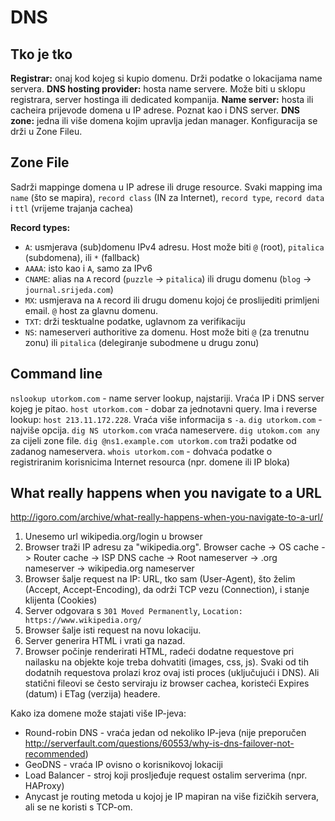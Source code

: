 # DNS

## Tko je tko
**Registrar:** onaj kod kojeg si kupio domenu. Drži podatke o lokacijama name servera.
**DNS hosting provider:** hosta name servere. Može biti u sklopu registrara, server hostinga ili dedicated kompanija.
**Name server:** hosta ili cacheira prijevode domena u IP adrese. Poznat kao i DNS server.
**DNS zone:** jedna ili više domena kojim upravlja jedan manager. Konfiguracija se drži u Zone Fileu.

## Zone File
Sadrži mappinge domena u IP adrese ili druge resource. Svaki mapping ima `name` (što se mapira),
`record class` (IN za Internet), `record type`, `record data` i `ttl` (vrijeme trajanja cachea)

**Record types:**
* `A`: usmjerava (sub)domenu IPv4 adresu. Host može biti `@` (root), `pitalica` (subdomena), ili `*` (fallback)
* `AAAA`: isto kao i `A`, samo za IPv6
* `CNAME`: alias na `A` record (`puzzle` -> `pitalica`) ili drugu domenu (`blog` -> `journal.srijeda.com`)
* `MX`: usmjerava na `A` record ili drugu domenu kojoj će proslijediti primljeni email. `@` host za glavnu domenu.
* `TXT`: drži tesktualne podatke, uglavnom za verifikaciju
* `NS`: nameserveri authoritive za domenu. Host može biti `@` (za trenutnu zonu) ili `pitalica` (delegiranje subodmene u drugu zonu)

## Command line
`nslookup utorkom.com` - name server lookup, najstariji. Vraća IP i DNS server kojeg je pitao.
`host utorkom.com` - dobar za jednotavni query. Ima i reverse lookup: `host 213.11.172.228`. Vraća više informacija s `-a`.
`dig utorkom.com` - najviše opcija. `dig NS utorkom.com` vraća nameservere. `dig utokom.com any` za cijeli zone file. `dig @ns1.example.com utorkom.com` traži podatke od zadanog nameservera.
`whois utorkom.com` - dohvaća podatke o registriranim korisnicima Internet resourca (npr. domene ili IP bloka)


## What really happens when you navigate to a URL
http://igoro.com/archive/what-really-happens-when-you-navigate-to-a-url/
1. Unesemo url wikipedia.org/login u browser
2. Browser traži IP adresu za "wikipedia.org". Browser cache -> OS cache -> Router cache
   -> ISP DNS cache -> Root nameserver -> .org nameserver -> wikipedia.org nameserver
3. Browser šalje request na IP: URL, tko sam (User-Agent), što želim (Accept, Accept-Encoding),
   da održi TCP vezu (Connection), i stanje klijenta (Cookies)
4. Server odgovara s `301 Moved Permanently`, `Location: https://www.wikipedia.org/`
5. Browser šalje isti request na novu lokaciju.
6. Server generira HTML i vrati ga nazad.
7. Browser počinje renderirati HTML, radeći dodatne requestove pri nailasku na
   objekte koje treba dohvatiti (images, css, js). Svaki od tih dodatnih requestova
   prolazi kroz ovaj isti proces (uključujući i DNS). Ali statični fileovi se često
   serviraju iz browser cachea, koristeći Expires (datum) i ETag (verzija) headere.

Kako iza domene može stajati više IP-jeva:
 - Round-robin DNS - vraća jedan od nekoliko IP-jeva (nije preporučen http://serverfault.com/questions/60553/why-is-dns-failover-not-recommended)
 - GeoDNS - vraća IP ovisno o korisnikovoj lokaciji
 - Load Balancer - stroj koji prosljeđuje request ostalim serverima (npr. HAProxy)
 - Anycast je routing metoda u kojoj je IP mapiran na više fizičkih servera, ali se ne koristi s TCP-om.
